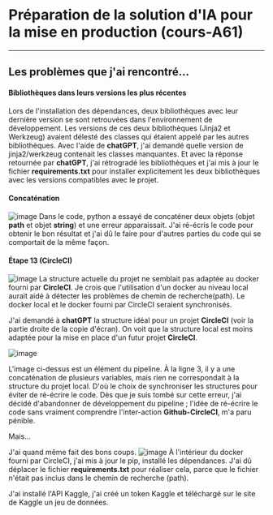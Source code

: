 # Préparation de la solution d'IA pour la mise en production (cours-A61)

---

## Les problèmes que j'ai rencontré...

#### Bibliothèques dans leurs versions les plus récentes
Lors de l'installation des dépendances, deux bibliothèques avec leur dernière version se sont retrouvées dans l'environnement de développement. Les versions de ces deux bibliothèques (Jinja2 et Werkzeug) avaient délesté des classes qui étaient appelé par les autres bibliothèques. Avec l'aide de **chatGPT**, j'ai demandé quelle version de jinja2/werkzeug contenait les classes manquantes. Et avec la réponse retournée par **chatGPT**, j'ai rétrogradé les bibliothèques et j'ai mis à jour le fichier **requirements.txt** pour installer explicitement les deux bibliothèques avec les versions compatibles avec le projet.


#### Concaténation
![image](https://github.com/user-attachments/assets/1fe26733-3db6-47ca-95e3-ae4a175bd33b)
Dans le code, python a essayé de concaténer deux objets (objet **path** et objet **string**) et une erreur apparaissait. J'ai ré-écris le code pour obtenir le bon résultat et j'ai dû le faire pour d'autres parties du code qui se comportait de la même façon.

#### Étape 13 (CircleCI)
![image](https://github.com/user-attachments/assets/2a809d3d-ac1a-495e-bfb5-02169aa1dd98)
La structure actuelle du projet ne semblait pas adaptée au docker fourni par **CircleCI**.
Je crois que l'utilisation d'un docker au niveau local aurait aidé à détecter les problèmes de chemin de recherche(path). Le docker local et le docker fourni par CircleCI seraient synchronisés.

J'ai demandé à **chatGPT** la structure idéal pour un projet **CircleCI** (voir la partie droite de la copie d'écran). On voit que la structure local est moins adaptée pour la mise en place d'un futur projet **CircleCI**.

![image](https://github.com/user-attachments/assets/3e337570-d5d6-42b2-b500-847a67e8ff54)

L'image ci-dessus est un élément du pipeline. À la ligne 3, il y a une concaténation de plusieurs variables, mais rien ne correspondait à la structure du projet local. D'où le choix de synchroniser les structures pour éviter de ré-écrire le code. Dès que je suis tombé sur cette erreur, j'ai décidé d'abandonner de développement du pipeline ; l'idée de ré-écrire le code sans vraiment comprendre l'inter-action **Github-CircleCI**, m'a paru pénible.

Mais...  

J'ai quand même fait des bons coups.
![image](https://github.com/user-attachments/assets/8ac7b420-3c30-4827-80a0-e17b0137bfaa)
À l'intérieur du docker fourni par CircleCI, j'ai mis à jour le pip, installé les dépendances. J'ai dû déplacer le fichier **requirements.txt** pour réaliser cela, parce que le fichier n'était pas inclus dans le chemin de recherche (path).  

J'ai installé l'API Kaggle, j'ai créé un token Kaggle et téléchargé sur le site de Kaggle un jeu de données.  

